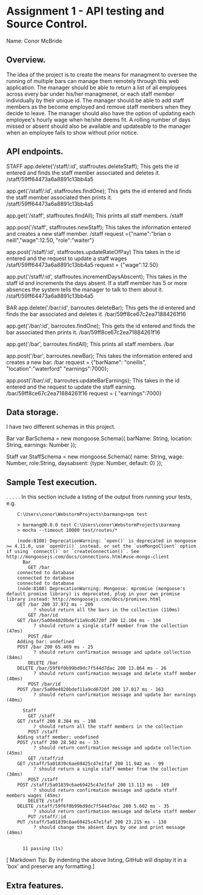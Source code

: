 # Assignment 1 - API testing and Source Control.

Name: Conor McBride

## Overview.

The idea of the project is to create the means for managment to oversee the running of multiple bars can manage them remotely
through this web application.
The manager should be able to return a list of all employees across every bar under his/her managmenet, or each staff member
individually by their unique id.
The manager should be able to add staff members as the become employed and remove staff members when they decide to leave.
The manager should also have the option of updating each employee's hourly wage when he/she deems fit.
A rolling number of days missed or absent should also be available and updateable to the manager when an employee fails
to show without prior notice.
## API endpoints.
STAFF
app.delete('/staff/:id', staffroutes.deleteStaff);
This gets the id entered and finds the staff member associated and deletes it.
/staff/59ff64473a6a8891c13bb4a5

app.get('/staff/:id', staffroutes.findOne);
This gets the id entered and finds the staff member associated then prints it.
/staff/59ff64473a6a8891c13bb4a5

app.get('/staff', staffroutes.findAll);
This prints all staff members.
/staff

app.post('/staff', staffroutes.newStaff);
This takes the information entered and creates a new staff member.
/staff
request ={"name":"brian o neill","wage":12.50, "role":"waiter"}


app.post('/staff/:id', staffroutes.updateRateOfPay)
This takes in the id entered and the request to update a staff wages
/staff/59ff64473a6a8891c13bb4a5
request = {"wage":12.50}

app.put('/staff/:id', staffroutes.incrementDaysAbscent);
This takes in the staff id and increments the days absent. If a staff member has 5 or more absences the system tells the
manager to talk to them about it.
/staff/59ff64473a6a8891c13bb4a5

BAR
app.delete('/bar/:id', barroutes.deleteBar);
This gets the id entered and finds the bar associated and deletes it.
/bar/59ff8ce67c2ea71884261f16

app.get('/bar/:id', barroutes.findOne);
This gets the id entered and finds the bar associated then prints it.
/bar/59ff8ce67c2ea71884261f16

app.get('/bar', barroutes.findAll);
This prints all staff members.
/bar

app.post('/bar', barroutes.newBar);
This takes the information entered and creates a new bar.
/bar
request = {"barName": "oneills", "location":"waterford" "earnings":7000};

app.post('/bar/:id', barroutes.updateBarEarnings);
This takes in the id entered and the request to update the staff earning.
/bar/59ff8ce67c2ea71884261f16
request = { "earnings":7000}


## Data storage.
I have two different schemas in this project.

Bar
var BarSchema = new mongoose.Schema({
    barName: String,
    location: String,
    earnings: Number
});

Staff
var StaffSchema = new mongoose.Schema({
    name: String,
    wage: Number,
    role:String,
    daysabsent: {type: Number, default: 0}
});

## Sample Test execution.
. . . . . In this section include a listing of the output from running your tests, e.g.

        C:\Users\conor\WebstormProjects\barmang>npm test

        > barmang@0.0.0 test C:\Users\conor\WebstormProjects\barmang
        > mocha --timeout 10000 test/routes/*

        (node:8108) DeprecationWarning: `open()` is deprecated in mongoose >= 4.11.0, use `openUri()` instead, or set the `useMongoClient` option if using `connect()` or `createConnection()`. See http://mongoosejs.com/docs/connections.html#use-mongo-client
          Bar
            GET /bar
        connected to database
        connected to database
        connected to database
        (node:8108) DeprecationWarning: Mongoose: mpromise (mongoose's default promise library) is deprecated, plug in your own promise library instead: http://mongoosejs.com/docs/promises.html
        GET /bar 200 37.972 ms - 209
              ? should return all the bars in the collection (110ms)
            GET /bar/id
        GET /bar/5a00e4020bdef11a9cd6720f 200 12.104 ms - 104
              ? should return a single staff member from the collection (47ms)
            POST /Bar
        Adding bar: undefined
        POST /bar 200 65.469 ms - 25
              ? should return confirmation message and update collection (84ms)
            DELETE /bar
        DELETE /bar/59f6f0b99bd9dc7f544d7dac 200 13.864 ms - 26
              ? should return confirmation message and delete staff member (40ms)
            POST /bar/id
        POST /bar/5a00e4020bdef11a9cd6720f 200 17.017 ms - 163
              ? should return confirmation message and update bar earnings (40ms)

          Staff
            GET /staff
        GET /staff 200 8.384 ms - 198
              ? should return all the staff members in the collection
            POST /staff
        Adding staff member: undefined
        POST /staff 200 28.502 ms - 33
              ? should return confirmation message and update collection (45ms)
            GET /staff/id
        GET /staff/5a01839c6ae69425c47e1faf 200 11.942 ms - 99
              ? should return a single staff member from the collection (38ms)
            POST /staff
        POST /staff/5a01839c6ae69425c47e1faf 200 13.113 ms - 169
              ? should return confirmation message and update staff members wages (45ms)
            DELETE /staff
        DELETE /staff/59f6f0b99bd9dc7f544d7dac 200 5.602 ms - 35
              ? should return confirmation message and delete staff member
            PUT /staff/:id
        PUT /staff/5a01839c6ae69425c47e1faf 200 23.215 ms - 138
              ? should change the absent days by one and print message (49ms)


          11 passing (1s)

[ Markdown Tip: By indenting the above listing, GitHub will display it in a 'box' and preserve any formatting.]

## Extra features.


